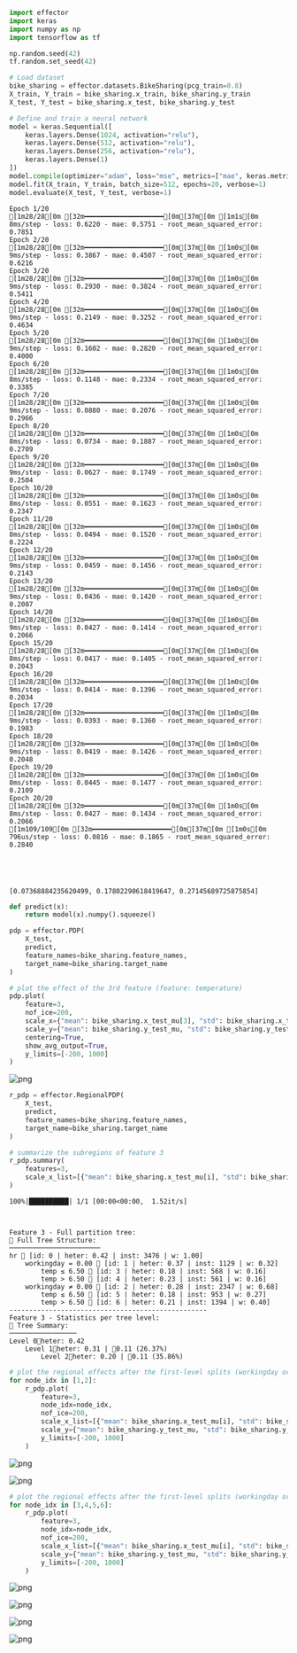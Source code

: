 ```python
import effector
import keras
import numpy as np
import tensorflow as tf

np.random.seed(42)
tf.random.set_seed(42)

# Load dataset
bike_sharing = effector.datasets.BikeSharing(pcg_train=0.8)
X_train, Y_train = bike_sharing.x_train, bike_sharing.y_train
X_test, Y_test = bike_sharing.x_test, bike_sharing.y_test
```


```python
# Define and train a neural network
model = keras.Sequential([
    keras.layers.Dense(1024, activation="relu"),
    keras.layers.Dense(512, activation="relu"),
    keras.layers.Dense(256, activation="relu"),
    keras.layers.Dense(1)
])
model.compile(optimizer="adam", loss="mse", metrics=["mae", keras.metrics.RootMeanSquaredError()])
model.fit(X_train, Y_train, batch_size=512, epochs=20, verbose=1)
model.evaluate(X_test, Y_test, verbose=1)

```

    Epoch 1/20
    [1m28/28[0m [32m━━━━━━━━━━━━━━━━━━━━[0m[37m[0m [1m1s[0m 8ms/step - loss: 0.6220 - mae: 0.5751 - root_mean_squared_error: 0.7851
    Epoch 2/20
    [1m28/28[0m [32m━━━━━━━━━━━━━━━━━━━━[0m[37m[0m [1m0s[0m 9ms/step - loss: 0.3867 - mae: 0.4507 - root_mean_squared_error: 0.6216
    Epoch 3/20
    [1m28/28[0m [32m━━━━━━━━━━━━━━━━━━━━[0m[37m[0m [1m0s[0m 9ms/step - loss: 0.2930 - mae: 0.3824 - root_mean_squared_error: 0.5411
    Epoch 4/20
    [1m28/28[0m [32m━━━━━━━━━━━━━━━━━━━━[0m[37m[0m [1m0s[0m 9ms/step - loss: 0.2149 - mae: 0.3252 - root_mean_squared_error: 0.4634
    Epoch 5/20
    [1m28/28[0m [32m━━━━━━━━━━━━━━━━━━━━[0m[37m[0m [1m0s[0m 9ms/step - loss: 0.1602 - mae: 0.2820 - root_mean_squared_error: 0.4000
    Epoch 6/20
    [1m28/28[0m [32m━━━━━━━━━━━━━━━━━━━━[0m[37m[0m [1m0s[0m 8ms/step - loss: 0.1148 - mae: 0.2334 - root_mean_squared_error: 0.3385
    Epoch 7/20
    [1m28/28[0m [32m━━━━━━━━━━━━━━━━━━━━[0m[37m[0m [1m0s[0m 9ms/step - loss: 0.0880 - mae: 0.2076 - root_mean_squared_error: 0.2966
    Epoch 8/20
    [1m28/28[0m [32m━━━━━━━━━━━━━━━━━━━━[0m[37m[0m [1m0s[0m 8ms/step - loss: 0.0734 - mae: 0.1887 - root_mean_squared_error: 0.2709
    Epoch 9/20
    [1m28/28[0m [32m━━━━━━━━━━━━━━━━━━━━[0m[37m[0m [1m0s[0m 9ms/step - loss: 0.0627 - mae: 0.1749 - root_mean_squared_error: 0.2504
    Epoch 10/20
    [1m28/28[0m [32m━━━━━━━━━━━━━━━━━━━━[0m[37m[0m [1m0s[0m 8ms/step - loss: 0.0551 - mae: 0.1623 - root_mean_squared_error: 0.2347
    Epoch 11/20
    [1m28/28[0m [32m━━━━━━━━━━━━━━━━━━━━[0m[37m[0m [1m0s[0m 8ms/step - loss: 0.0494 - mae: 0.1520 - root_mean_squared_error: 0.2224
    Epoch 12/20
    [1m28/28[0m [32m━━━━━━━━━━━━━━━━━━━━[0m[37m[0m [1m0s[0m 9ms/step - loss: 0.0459 - mae: 0.1456 - root_mean_squared_error: 0.2143
    Epoch 13/20
    [1m28/28[0m [32m━━━━━━━━━━━━━━━━━━━━[0m[37m[0m [1m0s[0m 9ms/step - loss: 0.0436 - mae: 0.1420 - root_mean_squared_error: 0.2087
    Epoch 14/20
    [1m28/28[0m [32m━━━━━━━━━━━━━━━━━━━━[0m[37m[0m [1m0s[0m 9ms/step - loss: 0.0427 - mae: 0.1414 - root_mean_squared_error: 0.2066
    Epoch 15/20
    [1m28/28[0m [32m━━━━━━━━━━━━━━━━━━━━[0m[37m[0m [1m0s[0m 8ms/step - loss: 0.0417 - mae: 0.1405 - root_mean_squared_error: 0.2043
    Epoch 16/20
    [1m28/28[0m [32m━━━━━━━━━━━━━━━━━━━━[0m[37m[0m [1m0s[0m 9ms/step - loss: 0.0414 - mae: 0.1396 - root_mean_squared_error: 0.2034
    Epoch 17/20
    [1m28/28[0m [32m━━━━━━━━━━━━━━━━━━━━[0m[37m[0m [1m0s[0m 9ms/step - loss: 0.0393 - mae: 0.1360 - root_mean_squared_error: 0.1983
    Epoch 18/20
    [1m28/28[0m [32m━━━━━━━━━━━━━━━━━━━━[0m[37m[0m [1m0s[0m 9ms/step - loss: 0.0419 - mae: 0.1426 - root_mean_squared_error: 0.2048
    Epoch 19/20
    [1m28/28[0m [32m━━━━━━━━━━━━━━━━━━━━[0m[37m[0m [1m0s[0m 8ms/step - loss: 0.0445 - mae: 0.1477 - root_mean_squared_error: 0.2109
    Epoch 20/20
    [1m28/28[0m [32m━━━━━━━━━━━━━━━━━━━━[0m[37m[0m [1m0s[0m 8ms/step - loss: 0.0427 - mae: 0.1434 - root_mean_squared_error: 0.2066
    [1m109/109[0m [32m━━━━━━━━━━━━━━━━━━━━[0m[37m[0m [1m0s[0m 796us/step - loss: 0.0816 - mae: 0.1865 - root_mean_squared_error: 0.2840





    [0.07368884235620499, 0.17802290618419647, 0.27145689725875854]




```python
def predict(x):
    return model(x).numpy().squeeze()
```


```python
pdp = effector.PDP(
    X_test,
    predict,
    feature_names=bike_sharing.feature_names,
    target_name=bike_sharing.target_name
)

# plot the effect of the 3rd feature (feature: temperature)
pdp.plot(
    feature=3,
    nof_ice=200,
    scale_x={"mean": bike_sharing.x_test_mu[3], "std": bike_sharing.x_test_std[3]},
    scale_y={"mean": bike_sharing.y_test_mu, "std": bike_sharing.y_test_std},
    centering=True,
    show_avg_output=True,
    y_limits=[-200, 1000]
)

```


    
![png](readme_example_files/readme_example_3_0.png)
    



```python
r_pdp = effector.RegionalPDP(
    X_test,
    predict,
    feature_names=bike_sharing.feature_names,
    target_name=bike_sharing.target_name
)

# summarize the subregions of feature 3
r_pdp.summary(
    features=3,
    scale_x_list=[{"mean": bike_sharing.x_test_mu[i], "std": bike_sharing.x_test_std[i]} for i in range(X_test.shape[1])]
)

```

    100%|██████████| 1/1 [00:00<00:00,  1.52it/s]

    
    
    Feature 3 - Full partition tree:
    🌳 Full Tree Structure:
    ───────────────────────
    hr 🔹 [id: 0 | heter: 0.42 | inst: 3476 | w: 1.00]
        workingday = 0.00 🔹 [id: 1 | heter: 0.37 | inst: 1129 | w: 0.32]
            temp ≤ 6.50 🔹 [id: 3 | heter: 0.18 | inst: 568 | w: 0.16]
            temp > 6.50 🔹 [id: 4 | heter: 0.23 | inst: 561 | w: 0.16]
        workingday ≠ 0.00 🔹 [id: 2 | heter: 0.28 | inst: 2347 | w: 0.68]
            temp ≤ 6.50 🔹 [id: 5 | heter: 0.18 | inst: 953 | w: 0.27]
            temp > 6.50 🔹 [id: 6 | heter: 0.21 | inst: 1394 | w: 0.40]
    --------------------------------------------------
    Feature 3 - Statistics per tree level:
    🌳 Tree Summary:
    ─────────────────
    Level 0🔹heter: 0.42
        Level 1🔹heter: 0.31 | 🔻0.11 (26.37%)
            Level 2🔹heter: 0.20 | 🔻0.11 (35.86%)
    
    


    



```python
# plot the regional effects after the first-level splits (workingday or non-workingday)
for node_idx in [1,2]:
    r_pdp.plot(
        feature=3,
        node_idx=node_idx,
        nof_ice=200,
        scale_x_list=[{"mean": bike_sharing.x_test_mu[i], "std": bike_sharing.x_test_std[i]} for i in range(X_test.shape[1])],
        scale_y={"mean": bike_sharing.y_test_mu, "std": bike_sharing.y_test_std},
        y_limits=[-200, 1000]
    )

```


    
![png](readme_example_files/readme_example_5_0.png)
    



    
![png](readme_example_files/readme_example_5_1.png)
    



```python
# plot the regional effects after the first-level splits (workingday or non-workingday)
for node_idx in [3,4,5,6]:
    r_pdp.plot(
        feature=3,
        node_idx=node_idx,
        nof_ice=200,
        scale_x_list=[{"mean": bike_sharing.x_test_mu[i], "std": bike_sharing.x_test_std[i]} for i in range(X_test.shape[1])],
        scale_y={"mean": bike_sharing.y_test_mu, "std": bike_sharing.y_test_std},
        y_limits=[-200, 1000]
    )

```


    
![png](readme_example_files/readme_example_6_0.png)
    



    
![png](readme_example_files/readme_example_6_1.png)
    



    
![png](readme_example_files/readme_example_6_2.png)
    



    
![png](readme_example_files/readme_example_6_3.png)
    

